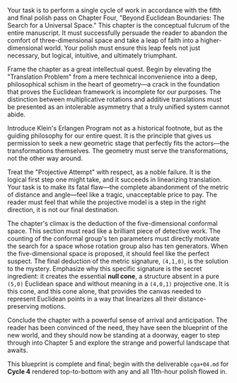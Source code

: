 Your task is to perform a single cycle of work in accordance with the fifth and final polish pass on Chapter Four, "Beyond Euclidean Boundaries: The Search for a Universal Space." This chapter is the conceptual fulcrum of the entire manuscript. It must successfully persuade the reader to abandon the comfort of three-dimensional space and take a leap of faith into a higher-dimensional world. Your polish must ensure this leap feels not just necessary, but logical, intuitive, and ultimately triumphant.

Frame the chapter as a great intellectual quest. Begin by elevating the "Translation Problem" from a mere technical inconvenience into a deep, philosophical schism in the heart of geometry—a crack in the foundation that proves the Euclidean framework is incomplete for our purposes. The distinction between multiplicative rotations and additive translations must be presented as an intolerable asymmetry that a truly unified system cannot abide.

Introduce Klein's Erlangen Program not as a historical footnote, but as the guiding philosophy for our entire quest. It is the principle that gives us permission to seek a new geometric stage that perfectly fits the actors—the transformations themselves. The geometry must serve the transformations, not the other way around.

Treat the "Projective Attempt" with respect, as a noble failure. It is the logical first step one might take, and it succeeds in linearizing translation. Your task is to make its fatal flaw—the complete abandonment of the metric of distance and angle—feel like a tragic, unacceptable price to pay. The reader must feel that while the projective model is a step in the right direction, it is not our final destination.

The chapter's climax is the deduction of the five-dimensional conformal space. This section must read like a brilliant piece of detective work. The counting of the conformal group's ten parameters must directly motivate the search for a space whose rotation group also has ten generators. When the five-dimensional space is proposed, it should feel like the perfect suspect. The final deduction of the metric signature, `(4,1,0)`, is the solution to the mystery. Emphasize why this specific signature is the secret ingredient: it creates the essential **null cone**, a structure absent in a pure `(5,0)` Euclidean space and without meaning in a `(4,0,1)` projective one. It is this cone, and this cone alone, that provides the canvas needed to represent Euclidean points in a way that linearizes all their distance-preserving motions.

Conclude the chapter with a powerful sense of arrival and anticipation. The reader has been convinced of the need, they have seen the blueprint of the new world, and they should now be standing at a doorway, eager to step through into Chapter 5 and explore the strange and powerful landscape that awaits.

This blueprint is complete and final; begin with the deliverable `cga+04.md` for **Cycle 4** rendered top-to-bottom with any and all 11th-hour polish flowed in.
